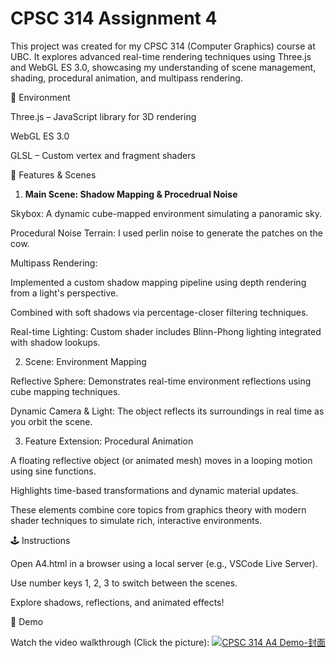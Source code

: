 # CPSC 314 Assignment 4

This project was created for my CPSC 314 (Computer Graphics) course at UBC. It explores advanced real-time rendering techniques using Three.js and WebGL ES 3.0, showcasing my understanding of scene management, shading, procedural animation, and multipass rendering.

🔧 Environment

Three.js – JavaScript library for 3D rendering

WebGL ES 3.0

GLSL – Custom vertex and fragment shaders

🧪 Features & Scenes

1. **Main Scene: Shadow Mapping & Procedrual Noise**

Skybox: A dynamic cube-mapped environment simulating a panoramic sky.

Procedural Noise Terrain: I used perlin noise to generate the patches on the cow.

Multipass Rendering:

Implemented a custom shadow mapping pipeline using depth rendering from a light's perspective.

Combined with soft shadows via percentage-closer filtering techniques.

Real-time Lighting: Custom shader includes Blinn-Phong lighting integrated with shadow lookups.

2. Scene: Environment Mapping

Reflective Sphere: Demonstrates real-time environment reflections using cube mapping techniques.

Dynamic Camera & Light: The object reflects its surroundings in real time as you orbit the scene.

3. Feature Extension: Procedural Animation

A floating reflective object (or animated mesh) moves in a looping motion using sine functions.

Highlights time-based transformations and dynamic material updates.

These elements combine core topics from graphics theory with modern shader techniques to simulate rich, interactive environments.

🕹️ Instructions

Open A4.html in a browser using a local server (e.g., VSCode Live Server).

Use number keys 1, 2, 3 to switch between the scenes.

Explore shadows, reflections, and animated effects!

🎥 Demo

Watch the video walkthrough (Click the picture):
[![CPSC 314 A4 Demo-封面](https://github.com/user-attachments/assets/bb9a319a-f88c-44e5-9704-e7e5e5fc274e)
](https://youtu.be/RdYNH5DE-g4)
